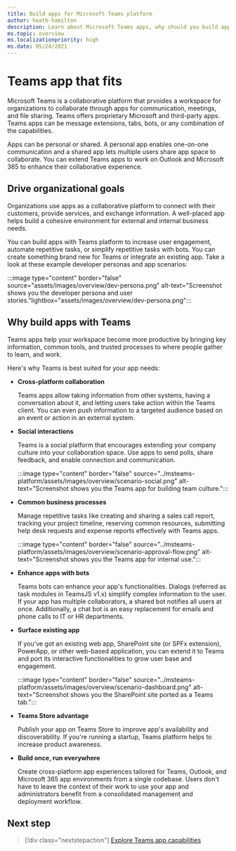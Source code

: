 ```yaml
---
title: Build apps for Microsoft Teams platform
author: heath-hamilton
description: Learn about Microsoft Teams apps, why should you build apps on Teams platform, and how Teams apps help meet business needs.
ms.topic: overview
ms.localizationpriority: high
ms.date: 05/24/2021
---
```

# Teams app that fits

Microsoft Teams is a collaborative platform that prvoides a workspace for organizations to collaborate through apps for communication, meetings, and file sharing. Teams offers proprietary Microsoft and third-party apps. Teams apps can be message extensions, tabs, bots, or any combination of the capabilities.

Apps can be personal or shared. A personal app enables one-on-one communication and a shared app lets multiple users share app space to collaborate.  You can extend Teams apps to work on Outlook and Microsoft 365 to enhance their collaborative experience.

## Drive organizational goals

Organizations use apps as a collaborative platform to connect with their customers, provide services, and exchange information. A well-placed app helps build a cohesive environment for external and internal business needs.

You can build apps with Teams platform to increase user engagement, automate repetitive tasks, or simplify repetitive tasks with bots. You can create something brand new for Teams or integrate an existing app. Take a look at these example developer personas and app scenarios:

:::image type="content" border="false" source="assets/images/overview/dev-persona.png" alt-text="Screenshot shows you the developer persona and user stories."lightbox="assets/images/overview/dev-persona.png":::

## Why build apps with Teams

Teams apps help your workspace become more productive by bringing key information, common tools, and trusted processes to where people gather to learn, and work.

Here's why Teams is best suited for your app needs:

* **Cross-platform collaboration**

    Teams apps allow taking information from other systems, having a conversation about it, and letting users take action within the Teams client. You can even push information to a targeted audience based on an event or action in an external system.

* **Social interactions**

    Teams is a social platform that encourages extending your company culture into your collaboration space. Use apps to send polls, share feedback, and enable connection and communication.

    :::image type="content" border="false" source="../msteams-platform/assets/images/overview/scenario-social.png" alt-text="Screenshot shows you the Teams app for building team culture.":::

* **Common business processes**

    Manage repetitive tasks like creating and sharing a sales call report, tracking your project timeline, reserving common resources, submitting help desk requests and expense reports effectively with Teams apps.

    :::image type="content" border="false" source="../msteams-platform/assets/images/overview/scenario-approval-flow.png" alt-text="Screenshot shows you the Teams app for internal use.":::

* **Enhance apps with bots**

    Teams bots can enhance your app's functionalities. Dialogs (referred as task modules in TeamsJS v1.x) simplify complex information to the user. If your app has multiple collaborators, a shared bot notifies all users at once. Additionally, a chat bot is an easy replacement for emails and phone calls to IT or HR departments.

* **Surface existing app**

    If you've got an existing web app, SharePoint site (or SPFx extension), PowerApp, or other web-based application, you can extend it to Teams and port its interactive functionalities to grow user base and engagement.

    :::image type="content" border="false" source="../msteams-platform/assets/images/overview/scenario-dashboard.png" alt-text="Screenshot shows you the SharePoint site ported as a Teams tab.":::

* **Teams Store advantage**

    Publish your app on Teams Store to improve app's availability and discoverability. If you're running a startup, Teams platform helps to increase product awareness.

* **Build once, run everywhere**

    Create cross-platform app experiences tailored for Teams, Outlook, and Microsoft 365 app environments from a single codebase. Users don't have to leave the context of their work to use your app and administrators benefit from a consolidated management and deployment workflow.

## Next step

> [!div class="nextstepaction"]
> [Explore Teams app capabilities](overview-explore.md)
